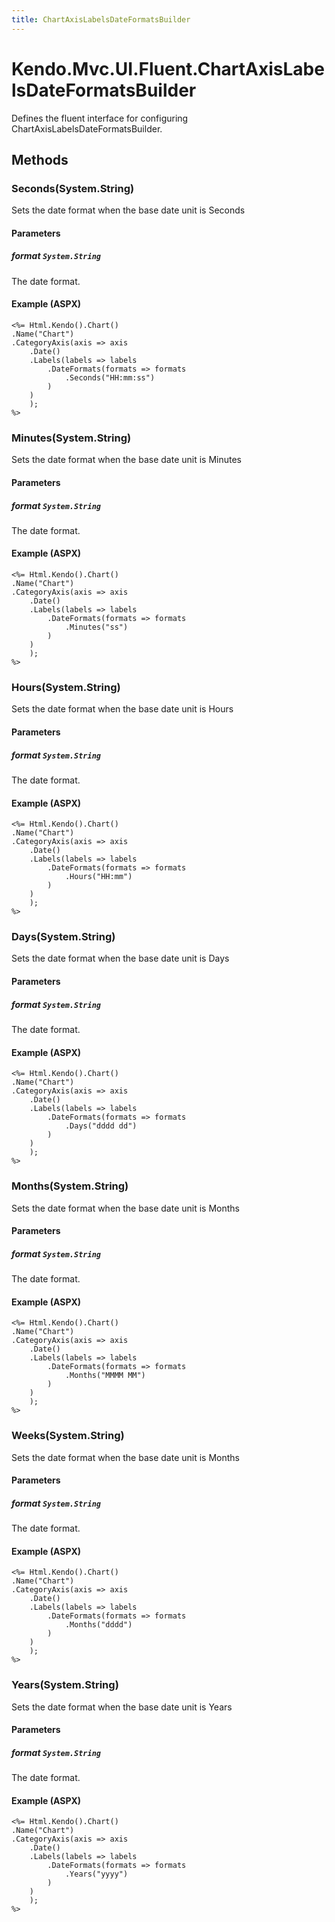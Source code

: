 ```yaml
---
title: ChartAxisLabelsDateFormatsBuilder
---
```


# Kendo.Mvc.UI.Fluent.ChartAxisLabelsDateFormatsBuilder
Defines the fluent interface for configuring ChartAxisLabelsDateFormatsBuilder.




## Methods


### Seconds(System.String)
Sets the date format when the base date unit is Seconds


#### Parameters

##### format `System.String`
The date format.




#### Example (ASPX)
    <%= Html.Kendo().Chart()
    .Name("Chart")
    .CategoryAxis(axis => axis
        .Date()
        .Labels(labels => labels
            .DateFormats(formats => formats
                .Seconds("HH:mm:ss")
            )
        )
        );
    %>


### Minutes(System.String)
Sets the date format when the base date unit is Minutes


#### Parameters

##### format `System.String`
The date format.




#### Example (ASPX)
    <%= Html.Kendo().Chart()
    .Name("Chart")
    .CategoryAxis(axis => axis
        .Date()
        .Labels(labels => labels
            .DateFormats(formats => formats
                .Minutes("ss")
            )
        )
        );
    %>


### Hours(System.String)
Sets the date format when the base date unit is Hours


#### Parameters

##### format `System.String`
The date format.




#### Example (ASPX)
    <%= Html.Kendo().Chart()
    .Name("Chart")
    .CategoryAxis(axis => axis
        .Date()
        .Labels(labels => labels
            .DateFormats(formats => formats
                .Hours("HH:mm")
            )
        )
        );
    %>


### Days(System.String)
Sets the date format when the base date unit is Days


#### Parameters

##### format `System.String`
The date format.




#### Example (ASPX)
    <%= Html.Kendo().Chart()
    .Name("Chart")
    .CategoryAxis(axis => axis
        .Date()
        .Labels(labels => labels
            .DateFormats(formats => formats
                .Days("dddd dd")
            )
        )
        );
    %>


### Months(System.String)
Sets the date format when the base date unit is Months


#### Parameters

##### format `System.String`
The date format.




#### Example (ASPX)
    <%= Html.Kendo().Chart()
    .Name("Chart")
    .CategoryAxis(axis => axis
        .Date()
        .Labels(labels => labels
            .DateFormats(formats => formats
                .Months("MMMM MM")
            )
        )
        );
    %>


### Weeks(System.String)
Sets the date format when the base date unit is Months


#### Parameters

##### format `System.String`
The date format.




#### Example (ASPX)
    <%= Html.Kendo().Chart()
    .Name("Chart")
    .CategoryAxis(axis => axis
        .Date()
        .Labels(labels => labels
            .DateFormats(formats => formats
                .Months("dddd")
            )
        )
        );
    %>


### Years(System.String)
Sets the date format when the base date unit is Years


#### Parameters

##### format `System.String`
The date format.




#### Example (ASPX)
    <%= Html.Kendo().Chart()
    .Name("Chart")
    .CategoryAxis(axis => axis
        .Date()
        .Labels(labels => labels
            .DateFormats(formats => formats
                .Years("yyyy")
            )
        )
        );
    %>



